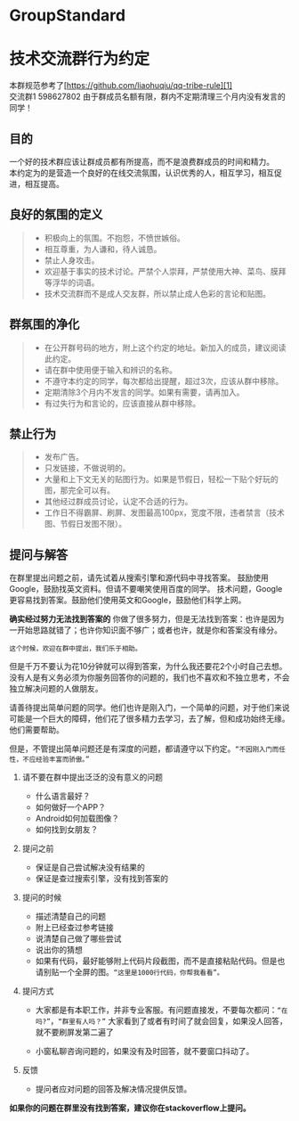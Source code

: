 # GroupStandard
# 技术交流群行为约定
本群规范参考了[https://github.com/liaohuqiu/qq-tribe-rule][1]  
交流群1 598627802 
由于群成员名额有限，群内不定期清理三个月内没有发言的同学！  

## 目的
一个好的技术群应该让群成员都有所提高，而不是浪费群成员的时间和精力。  
本约定为的是营造一个良好的在线交流氛围，认识优秀的人，相互学习，相互促进，相互提高。

## 良好的氛围的定义

>* 积极向上的氛围。不抱怨，不愤世嫉俗。
>* 相互尊重，为人谦和，待人诚恳。
>* 禁止人身攻击。
>* 欢迎基于事实的技术讨论。严禁个人崇拜，严禁使用大神、菜鸟、膜拜等浮华的词语。
>* 技术交流群而不是成人交友群，所以禁止成人色彩的言论和贴图。

## 群氛围的净化
>* 在公开群号码的地方，附上这个约定的地址。新加入的成员，建议阅读此约定。
>* 请在群中使用便于输入和辨识的名称。
>* 不遵守本约定的同学，每次都给出提醒，超过3次，应该从群中移除。
>* 定期清除3个月内不发言的同学。如果有需要，请再加入。
>* 有过失行为和言论的，应该直接从群中移除。

## 禁止行为
>* 发布广告。
>* 只发链接，不做说明的。
>* 大量和上下文无关的贴图行为。如果是节假日，轻松一下贴个好玩的图，那完全可以有。
>* 其他经过群成员讨论，认定不合适的行为。
>* 工作日不得霸屏、刷屏、发图最高100px，宽度不限，违者禁言（技术图、节假日发图不限）。

## 提问与解答
在群里提出问题之前，请先试着从搜索引擎和源代码中寻找答案。
鼓励使用Google，鼓励找英文资料。但请不要嘲笑使用百度的同学。
技术问题，Google更容易找到答案。鼓励他们使用英文和Google，鼓励他们科学上网。

**确实经过努力无法找到答案的**
    你做了很多努力，但是无法找到答案：也许是因为一开始思路就错了；也许你知识面不够广；或者也许，就是你和答案没有缘分。

    这个时候，欢迎在群中提出，我们乐于相助。

但是千万不要认为花10分钟就可以得到答案，为什么我还要花2个小时自己去想。没有人是有义务必须为你服务回答你的问题的，我们也不喜欢和不独立思考，不会独立解决问题的人做朋友。

请善待提出简单问题的同学。他们也许是刚入门，一个简单的问题，对于他们来说可能是一个巨大的障碍，他们花了很多精力去学习，去了解，但和成功始终无缘。他们需要帮助。

但是，不管提出简单问题还是有深度的问题，都请遵守以下约定。`“不因刚入门而任性，不应经验丰富而骄傲。”`

1.  请不要在群中提出泛泛的没有意义的问题
    * 什么语言最好？
    * 如何做好一个APP？
    * Android如何加载图像？
    * 如何找到女朋友？

2.  提问之前
    * 保证是自己尝试解决没有结果的
    * 保证是查过搜索引擎，没有找到答案的

3.  提问的时候
    * 描述清楚自己的问题
    * 附上已经查过参考链接
    * 说清楚自己做了哪些尝试
    * 说出你的猜想
    * 如果有代码，最好能够附上代码片段截图，而不是直接粘贴代码。但是也请别贴一个全屏的图。`“这里是1000行代码，你帮我看看”。`

4.  提问方式
    * 大家都是有本职工作，并非专业客服。有问题直接发，不要每次都问：`“在吗?”`，`“群里有人吗？”`
        大家看到了或者有时间了就会回复，如果没人回答，就不要刷屏发第二遍了

    * 小窗私聊咨询问题的，如果没有及时回答，就不要窗口抖动了。

5.  反馈
    * 提问者应对问题的回答及解决情况提供反馈。

**如果你的问题在群里没有找到答案，建议你在stackoverflow上提问。**

